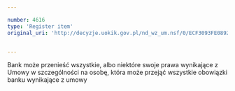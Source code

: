 ```yaml
---

number: 4616
type: 'Register item'
original_uri: 'http://decyzje.uokik.gov.pl/nd_wz_um.nsf/0/ECF3093FE0892162C1257B67002DFBE3?OpenDocument'


---
```


Bank może przenieść wszystkie, albo niektóre swoje prawa wynikające z Umowy w szczególności na osobę, która może przejąć wszystkie obowiązki banku wynikające z umowy
